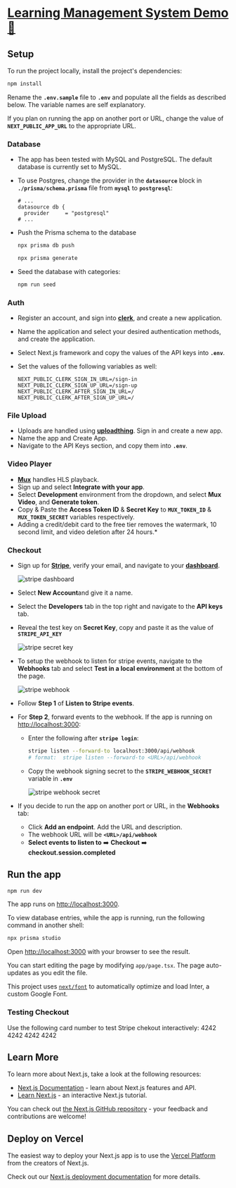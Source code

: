# [Learning Management System Demo 🔗](https://learning-mgmt-sys.vercel.app/)

## Setup

To run the project locally, install the project's dependencies:

```bash
npm install
```

Rename the **`.env.sample`** file to **`.env`** and populate all the fields as described below. The variable names are self explanatory.

If you plan on running the app on another port or URL, change the value of **`NEXT_PUBLIC_APP_URL`** to the appropriate URL.

### Database

- The app has been tested with MySQL and PostgreSQL. The default database is currently set to MySQL.

- To use Postgres, change the provider in the **`datasource`** block in **`./prisma/schema.prisma`** file from **`mysql`** to **`postgresql`**:

  ```shell
  # ...
  datasource db {
    provider     = "postgresql"
  # ...
  ```

- Push the Prisma schema to the database

  ```sh
  npx prisma db push
  ```

  ```sh
  npx prisma generate
  ```

- Seed the database with categories:

  ```sh
  npm run seed
  ```

### Auth

- Register an account, and sign into **[clerk](https://clerk.com/)**, and create a new application.

- Name the application and select your desired authentication methods, and create the application.

- Select Next.js framework and copy the values of the API keys into **`.env`**.

- Set the values of the following variables as well:

  ```shell
  NEXT_PUBLIC_CLERK_SIGN_IN_URL=/sign-in
  NEXT_PUBLIC_CLERK_SIGN_UP_URL=/sign-up
  NEXT_PUBLIC_CLERK_AFTER_SIGN_IN_URL=/
  NEXT_PUBLIC_CLERK_AFTER_SIGN_UP_URL=/
  ```

### File Upload

- Uploads are handled using **[uploadthing](https://uploadthing.com/sign-in)**. Sign in and create a new app.
- Name the app and Create App.
- Navigate to the API Keys section, and copy them into **`.env`**.

### Video Player

- **[Mux](https://www.mux.com/)** handles HLS playback.
- Sign up and select **Integrate with your app**.
- Select **Development** environment from the dropdown, and select **Mux Video**, and **Generate token**.
- Copy & Paste the **Access Token ID** & **Secret Key** to **`MUX_TOKEN_ID`** & **`MUX_TOKEN_SECRET`** variables respectively.
- Adding a credit/debit card to the free tier removes the watermark, 10 second limit, and video deletion after 24 hours.*

### Checkout

- Sign up for **[Stripe](https://dashboard.stripe.com/register)**, verify your email, and navigate to your **[dashboard](https://dashboard.stripe.com/dashboard)**.

  ![stripe dashboard](https://res.cloudinary.com/stphn/image/upload/v1707572188/misc/stripe_gzypvk.png)

- Select **New Account**and give it a name.

- Select the **Developers** tab in the top right and navigate to the **API keys** tab.

- Reveal the test key on **Secret Key**, copy and paste it as the value of **`STRIPE_API_KEY`**

  ![stripe secret key](https://res.cloudinary.com/stphn/image/upload/v1707578009/misc/Screenshot_2024-02-10_071034_bnf0kj.png)

- To setup the webhook to listen for stripe events, navigate to the **Webhooks** tab and select **Test in a local environment** at the bottom of the page.

  ![stripe webhook](https://res.cloudinary.com/stphn/image/upload/v1707577469/misc/stripe2_qlr8q5.png)

- Follow **Step 1** of **Listen to Stripe events**.

- For **Step 2**, forward events to the webhook. If the app is running on <http://localhost:3000>:

  - Enter the following after **`stripe login`**:

    ```sh
    stripe listen --forward-to localhost:3000/api/webhook
    # format:  stripe listen --forward-to <URL>/api/webhook
    ```

  - Copy the webhook signing secret to the **`STRIPE_WEBHOOK_SECRET`** variable in **`.env`**

    ![stripe webhook secret](https://res.cloudinary.com/stphn/image/upload/v1707583245/misc/Screenshot_2024-02-10_083152_cpufz9.png)

- If you decide to run the app on another port or URL, in the **Webhooks** tab:

  - Click **Add an endpoint**. Add the URL and description.
  - The webhook URL will be **`<URL>/api/webhook`**
  - **Select events to listen to** ➡️ **Checkout** ➡️ **checkout.session.completed**

## Run the app

```sh
npm run dev
```

The app runs on  <http://localhost:3000>.

To view database entries, while the app is running, run the following command in another shell:

```sh
npx prisma studio
```

Open [http://localhost:3000](http://localhost:3000) with your browser to see the result.

You can start editing the page by modifying `app/page.tsx`. The page auto-updates as you edit the file.

This project uses [`next/font`](https://nextjs.org/docs/basic-features/font-optimization) to automatically optimize and load Inter, a custom Google Font.

### **Testing Checkout**

Use the following card number to test Stripe chekout interactively: $4242\;4242\;4242\;4242$

## Learn More

To learn more about Next.js, take a look at the following resources:

- [Next.js Documentation](https://nextjs.org/docs) - learn about Next.js features and API.
- [Learn Next.js](https://nextjs.org/learn) - an interactive Next.js tutorial.

You can check out [the Next.js GitHub repository](https://github.com/vercel/next.js/) - your feedback and contributions are welcome!

## Deploy on Vercel

The easiest way to deploy your Next.js app is to use the [Vercel Platform](https://vercel.com/new?utm_medium=default-template&filter=next.js&utm_source=create-next-app&utm_campaign=create-next-app-readme) from the creators of Next.js.

Check out our [Next.js deployment documentation](https://nextjs.org/docs/deployment) for more details.
